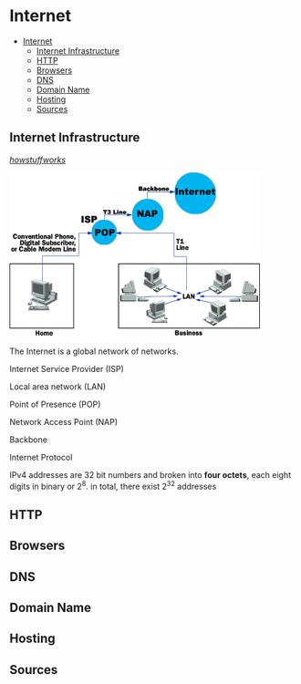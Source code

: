 # Internet

- [Internet](#internet)
  - [Internet Infrastructure](#internet-infrastructure)
  - [HTTP](#http)
  - [Browsers](#browsers)
  - [DNS](#dns)
  - [Domain Name](#domain-name)
  - [Hosting](#hosting)
  - [Sources](#sources)

## Internet Infrastructure

<cite>[howstuffworks][1]</cite>

![Internet infrastructure image](assets/internet-infrastructure1.gif)

The Internet is a global network of networks.

Internet Service Provider (ISP)

Local area network (LAN)

Point of Presence (POP)

Network Access Point (NAP)

Backbone

Internet Protocol

IPv4 addresses are 32 bit numbers and broken into **four octets**, each eight digits in binary or 2<sup>8</sup>. in total, there exist 2<sup>32</sup> addresses

## HTTP

## Browsers

## DNS

## Domain Name

## Hosting

## Sources

[1]: https://computer.howstuffworks.com/internet/basics/internet-infrastructure.htm/printable
